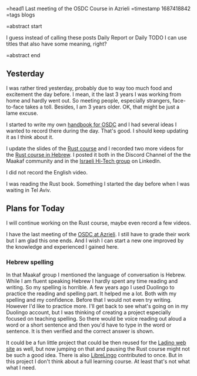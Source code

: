 =head1 Last meeting of the OSDC Course in Azrieli
=timestamp 1687418842
=tags blogs

=abstract start

I guess instead of calling these posts Daily Report or Daily TODO I can use titles that also have some meaning, right?

=abstract end

## Yesterday

I was rather tired yesterday, probably due to way too much food and excitement the day before.
I mean, it the last 3 years I was working from home and hardly went out. So meeting people, especially strangers, face-to-face takes a toll.
Besides, I am 3 years older. OK, that might be just a lame excuse.

I started to write my own [handbook for OSDC](https://osdc.code-maven.com/handbook) and I had several ideas I wanted to record there
during the day. That's good. I should keep updating it as I think about it.

I update the slides of the [Rust course](https://code-maven.com/slides/rust/) and I recorded two more videos for the [Rust course in Hebrew](https://he.code-maven.com/rust).
I posted it both in the Discord Channel of the the Maakaf community and in the [Israeli Hi-Tech group](https://www.linkedin.com/groups/80793/) on LinkedIn.

I did not record the English video.

I was reading the Rust book. Something I started the day before when I was waiting in Tel Aviv.

## Plans for Today

I will continue working on the Rust course, maybe even record a few videos.

I have the last meeting of the [OSDC at Azrieli](https://osdc.code-maven.com/osdc-2023-03-azrieli/). I still have to grade their work but I am glad this one ends.
And I wish I can start a new one improved by the knowledge and experienced I gained here.


### Hebrew spelling

In that Maakaf group I mentioned the language of conversation is Hebrew. While I am fluent speaking Hebrew I hardly spent any time reading and writing. So my spelling is horrible.
A few years ago I used Duolingo to practice the reading and spelling part. It helped me a lot. Both with my spelling and my confidence. Before that I would not even try writing.
However I'd like to practice more. I'll get back to see what's going on in my Duolingo account, but I was thinking of creating a project especially focused on teaching spelling.
So there would be voice reading out aloud a word or a short sentence and then you'd have to type in the word or sentence. It is then verified and the correct answer is shown.

It could be a fun little project that could be then reused for the [Ladino web site](https://kantoniko.com/) as well, but now jumping on that and pausing the Rust course
might not be such a good idea. There is also [LibreLingo](https://librelingo.app/) contributed to once. But in this project I don't think about a full learning course.
At least that's not what what I need.

